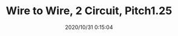 ﻿---
layout: post 
title: Wire to Wire, 2 Circuit, Pitch1.25
tags: FN125
categories: wire-harness
overview: Wire to Wire, 2 Circuit, Pitch1.25
series: FN125
part_number: 3-125-02
thumb_img: static/202010/452-thumb-20201031081600.jpg
small_img: static/202010/452-20201031081600.jpg
date: 2020/10/31 0:15:04
---



